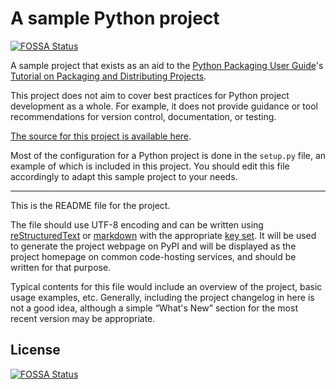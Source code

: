 # A sample Python project
[![FOSSA Status](https://app.fossa.io/api/projects/git%2Bgithub.com%2Fadrianmwli%2Fsampleproject.svg?type=shield)](https://app.fossa.io/projects/git%2Bgithub.com%2Fadrianmwli%2Fsampleproject?ref=badge_shield)


A sample project that exists as an aid to the [Python Packaging User
Guide][packaging guide]'s [Tutorial on Packaging and Distributing
Projects][distribution tutorial].

This project does not aim to cover best practices for Python project
development as a whole. For example, it does not provide guidance or tool
recommendations for version control, documentation, or testing.

[The source for this project is available here][src].

Most of the configuration for a Python project is done in the `setup.py` file,
an example of which is included in this project. You should edit this file
accordingly to adapt this sample project to your needs.

----

This is the README file for the project.

The file should use UTF-8 encoding and can be written using
[reStructuredText][rst] or [markdown][md use] with the appropriate [key set][md
use]. It will be used to generate the project webpage on PyPI and will be
displayed as the project homepage on common code-hosting services, and should be
written for that purpose.

Typical contents for this file would include an overview of the project, basic
usage examples, etc. Generally, including the project changelog in here is not a
good idea, although a simple “What's New” section for the most recent version
may be appropriate.

[packaging guide]: https://packaging.python.org
[distribution tutorial]: https://packaging.python.org/tutorials/packaging-projects/
[src]: https://github.com/pypa/sampleproject
[rst]: http://docutils.sourceforge.net/rst.html
[md]: https://tools.ietf.org/html/rfc7764#section-3.5 "CommonMark variant"
[md use]: https://packaging.python.org/specifications/core-metadata/#description-content-type-optional


## License
[![FOSSA Status](https://app.fossa.io/api/projects/git%2Bgithub.com%2Fadrianmwli%2Fsampleproject.svg?type=large)](https://app.fossa.io/projects/git%2Bgithub.com%2Fadrianmwli%2Fsampleproject?ref=badge_large)